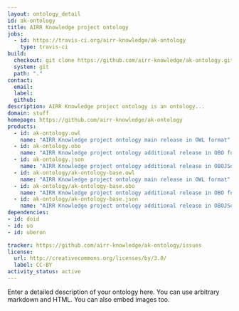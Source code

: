 ```yaml
---
layout: ontology_detail
id: ak-ontology
title: AIRR Knowledge project ontology
jobs:
  - id: https://travis-ci.org/airr-knowledge/ak-ontology
    type: travis-ci
build:
  checkout: git clone https://github.com/airr-knowledge/ak-ontology.git
  system: git
  path: "."
contact:
  email: 
  label: 
  github: 
description: AIRR Knowledge project ontology is an ontology...
domain: stuff
homepage: https://github.com/airr-knowledge/ak-ontology
products:
  - id: ak-ontology.owl
    name: "AIRR Knowledge project ontology main release in OWL format"
  - id: ak-ontology.obo
    name: "AIRR Knowledge project ontology additional release in OBO format"
  - id: ak-ontology.json
    name: "AIRR Knowledge project ontology additional release in OBOJSon format"
  - id: ak-ontology/ak-ontology-base.owl
    name: "AIRR Knowledge project ontology main release in OWL format"
  - id: ak-ontology/ak-ontology-base.obo
    name: "AIRR Knowledge project ontology additional release in OBO format"
  - id: ak-ontology/ak-ontology-base.json
    name: "AIRR Knowledge project ontology additional release in OBOJSon format"
dependencies:
- id: doid
- id: uo
- id: uberon

tracker: https://github.com/airr-knowledge/ak-ontology/issues
license:
  url: http://creativecommons.org/licenses/by/3.0/
  label: CC-BY
activity_status: active
---
```


Enter a detailed description of your ontology here. You can use arbitrary markdown and HTML.
You can also embed images too.

